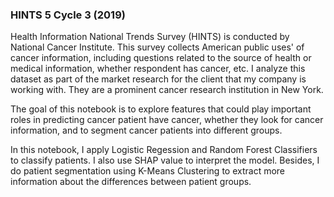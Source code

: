 ### HINTS 5 Cycle 3 (2019)

Health Information National Trends Survey (HINTS) is conducted by National Cancer Institute. This survey collects American public uses' of cancer information, including questions related to the source of health or medical information, whether respondent has cancer, etc. 
I analyze this dataset as part of the market research for the client that my company is working with. They are a prominent cancer research institution in New York. 

The goal of this notebook is to explore features that could play important roles in predicting cancer patient have cancer, whether they look for cancer information, and to segment cancer patients into different groups.

In this notebook, I apply Logistic Regession and Random Forest Classifiers to classify patients. I also use SHAP value to interpret the model.
Besides, I do patient segmentation using K-Means Clustering to extract more information about the differences between patient groups. 
